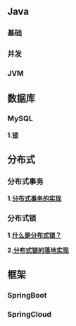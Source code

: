 ## Java

### 基础

### 并发

### JVM



## 数据库

### MySQL

  **1.[锁](/docs/数据库/MySQL/锁.md)**



## 分布式

### 分布式事务
  **1.[分布式事务的实现](/docs/分布式/分布式事务/分布式事务的实现.md)**

### 分布式锁

  **1.[什么是分布式锁？](/docs/分布式/分布式锁/分布式锁出现的场景.md)**

  **2.[分布式锁的落地实现](/docs/分布式/分布式锁/分布式锁的落地实现.md)**



## 框架

### SpringBoot



### SpringCloud

